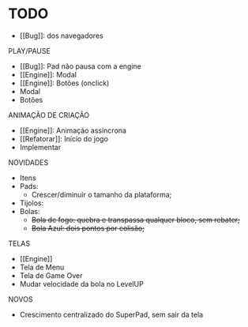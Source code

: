 # TODO

- [[Bug]]: dos navegadores

PLAY/PAUSE
- [[Bug]]: Pad não pausa com a engine
- [[Engine]]: Modal
- [[Engine]]: Botões (onclick)
- Modal 
- Botões

ANIMAÇÃO DE CRIAÇÃO
- [[Engine]]: Animação assíncrona
- [[Refatorar]]: Início do jogo
- Implementar

NOVIDADES
- Itens
- Pads: 
  - Crescer/diminuir o tamanho da plataforma;
- Tijolos:
- Bolas:
	- ~~Bola de fogo: quebra e transpassa qualquer bloco, sem rebater;~~
	- ~~Bola Azul: dois pontos por colisão;~~
	
TELAS
- [[Engine]]
- Tela de Menu
- Tela de Game Over
- Mudar velocidade da bola no LevelUP

NOVOS
- Crescimento centralizado do SuperPad, sem sair da tela
